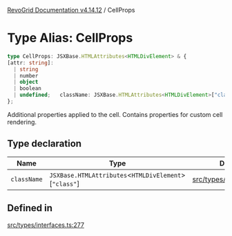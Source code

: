 [RevoGrid Documentation v4.14.12](README.md) / CellProps

# Type Alias: CellProps

```ts
type CellProps: JSXBase.HTMLAttributes<HTMLDivElement> & {
[attr: string]: 
  | string
  | number
  | object
  | boolean
  | undefined;   className: JSXBase.HTMLAttributes<HTMLDivElement>["class"];
};
```

Additional properties applied to the cell.
Contains properties for custom cell rendering.

## Type declaration

| Name | Type | Defined in |
| ------ | ------ | ------ |
| `className` | `JSXBase.HTMLAttributes`\<`HTMLDivElement`\>\[`"class"`\] | [src/types/interfaces.ts:278](https://github.com/revolist/revogrid/blob/ee1081dbd910f211c490863a4b642535e5dce01e/src/types/interfaces.ts#L278) |

## Defined in

[src/types/interfaces.ts:277](https://github.com/revolist/revogrid/blob/ee1081dbd910f211c490863a4b642535e5dce01e/src/types/interfaces.ts#L277)
